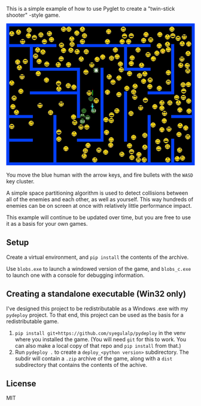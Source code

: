 This is a simple example of how to use Pyglet to create a "twin-stick shooter" -style game.

![](screenshot.jpg)

You move the blue human with the arrow keys, and fire bullets with the `WASD` key cluster.

A simple space partitioning algorithm is used to detect collisions between all of the enemies and each other, as well as yourself. This way hundreds of enemies can be on screen at once with relatively little performance impact.

This example will continue to be updated over time, but you are free to use it as a basis for your own games.

## Setup

Create a virtual environment, and `pip install` the contents of the archive.

Use `blobs.exe` to launch a windowed version of the game, and `blobs_c.exe` to launch one with a console for debugging information.


## Creating a standalone executable (Win32 only)

I've designed this project to be redistributable as a Windows .exe with my `pydeploy` project. To that end, this project can be used as the basis for a redistributable game.

1. `pip install git+https://github.com/syegulalp/pydeploy` in the venv where you installed the game. (You will need `git` for this to work. You can also make a local copy of that repo and `pip install` from that.)
2. Run `pydeploy .` to create a `deploy_<python version>` subdirectory. The subdir will contain a `.zip` archive of the game, along with a `dist` subdirectory that contains the contents of the achive.

## License

MIT